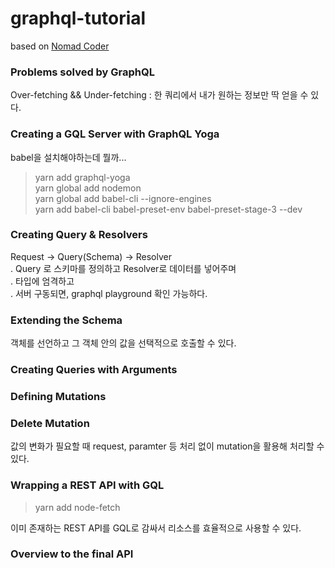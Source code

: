 # graphql-tutorial
based on [Nomad Coder](https://nomadcoders.co/graphql-for-beginners)

### Problems solved by GraphQL
Over-fetching && Under-fetching
: 한 쿼리에서 내가 원하는 정보만 딱 얻을 수 있다.

### Creating a GQL Server with GraphQL Yoga
babel을 설치해야하는데 뭘까...
> yarn add graphql-yoga  
> yarn global add nodemon  
> yarn global add babel-cli --ignore-engines  
> yarn add babel-cli babel-preset-env babel-preset-stage-3 --dev

### Creating Query & Resolvers
Request -> Query(Schema) -> Resolver  
. Query 로 스키마를 정의하고 Resolver로 데이터를 넣어주며  
. 타입에 엄격하고  
. 서버 구동되면, graphql playground 확인 가능하다.

### Extending the Schema
객체를 선언하고 그 객체 안의 값을 선택적으로 호출할 수 있다.

### Creating Queries with Arguments

### Defining Mutations
### Delete Mutation
값의 변화가 필요할 때 request, paramter 등 처리 없이 mutation을 활용해 처리할 수 있다.

### Wrapping a REST API with GQL
> yarn add node-fetch  

이미 존재하는 REST API를 GQL로 감싸서 리소스를 효율적으로 사용할 수 있다.

### Overview to the final API
